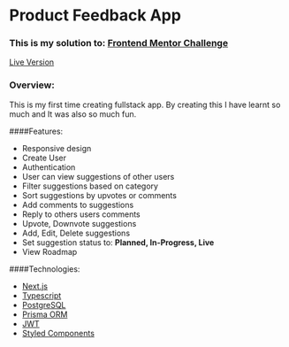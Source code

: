 # Product Feedback App

### This is my solution to: [Frontend Mentor Challenge](https://www.frontendmentor.io/challenges/product-feedback-app-wbvUYqjR6 "Frontend Mentor Challenge")
[Live Version](https://product-feedback-v2.vercel.app/ "Live Version")

### Overview: 
This is my first time creating fullstack app. By creating this I have learnt so much and It was also so much fun.

####Features: 
- Responsive design
- Create User
- Authentication
- User can view suggestions of other users
- Filter suggestions based on category
- Sort suggestions by upvotes or comments
- Add comments to suggestions
- Reply to others users comments
- Upvote, Downvote suggestions
- Add, Edit, Delete suggestions
- Set suggestion status to: **Planned, In-Progress, Live**
- View Roadmap


####Technologies: 
- [Next.js](https://nextjs.org/ "Next.js")
- [Typescript](https://www.typescriptlang.org/ "Typescript")
- [PostgreSQL](https://www.postgresql.org/ "PostgreSQL")
- [Prisma ORM](https://www.prisma.io/ "Prisma ORM")
- [JWT](https://jwt.io/introduction "JWT")
- [Styled Components](https://styled-components.com/ "Styled Components")
